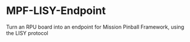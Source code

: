 # MPF-LISY-Endpoint
Turn an RPU board into an endpoint for Mission Pinball Framework, using the LISY protocol

